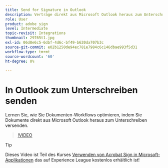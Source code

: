 ```yaml
---
title: Send for Signature in Outlook
description: Verträge direkt aus Microsoft Outlook heraus zum Unterschreiben versenden
role: User
product: adobe sign
level: Intermediate
topic-revisit: Integrations
thumbnail: 29765t1.jpg
exl-id: 06d8e6c5-6dbf-4d6c-bf49-b620da707b3c
source-git-commit: e02b1250de94ec781e7984c6c146dbae993f5d31
workflow-type: tm+mt
source-wordcount: '60'
ht-degree: 0%

---
```


# In Outlook zum Unterschreiben senden

Lernen Sie, wie Sie Dokumenten-Workflows optimieren, indem Sie Dokumente direkt aus Microsoft Outlook heraus zum Unterschreiben versenden.

>[!VIDEO](https://video.tv.adobe.com/v/29765t1?hidetitle=true)

>[!TIP]
>
>Dieses Video ist Teil des Kurses [Verwenden von Acrobat Sign in Microsoft-Applikationen](https://experienceleague.adobe.com/?recommended=Sign-U-1-2020.2) das auf Experience League kostenlos erhältlich ist!

